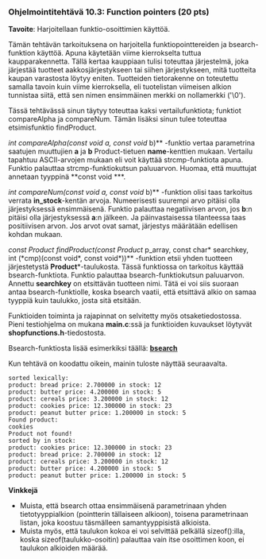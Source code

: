 ### Ohjelmointitehtävä 10.3: Function pointers (20 pts)

**Tavoite**: Harjoitellaan funktio-osoittimien käyttöä.

Tämän tehtävän tarkoituksena on harjoitella funktiopointtereiden ja bsearch-funktion 
käyttöä. Apuna käytetään viime kierrokselta tuttua 
kaupparakennetta. Tällä kertaa kauppiaan tulisi toteuttaa järjestelmä, joka 
järjestää tuotteet aakkosjärjestykseen tai siihen järjestykseen, mitä tuotteita 
kaupan varastosta löytyy eniten. Tuotteiden tietorakenne on toteutettu samalla 
tavoin kuin viime kierroksella, eli tuotelistan viimeisen alkion tunnistaa siitä, 
että sen nimen ensimmäinen merkki on nollamerkki (\'\\0\'). 

Tässä tehtävässä sinun täytyy
toteuttaa kaksi vertailufunktiota; funktiot compareAlpha ja compareNum. 
Tämän lisäksi sinun tulee toteuttaa etsimisfunktio findProduct. 

**int compareAlpha(const void* a, const void* b)** -funktio vertaa parametrina 
saatujen muuttujien **a** ja **b** Product-tietuen **name**-kenttien mukaan. Vertailu 
tapahtuu ASCII-arvojen mukaan eli voit käyttää strcmp-funktiota apuna. Funktio 
palauttaa strcmp-funktiokutsun paluuarvon. Huomaa, 
että muuttujat annetaan tyyppinä **const void ***.

**int compareNum(const void* a, const void* b)** -funktion olisi taas tarkoitus 
verrata **in_stock**-kentän arvoja. Numeerisesti suurempi arvo pitäisi olla järjestyksessä ensimmäisenä.
Funktio palauttaa negatiivisen arvon, jos **b**:n pitäisi olla järjestyksessä **a**:n 
jälkeen. Ja päinvastaisessa tilanteessa taas positiivisen arvon. Jos arvot ovat 
samat, järjestys määrätään edellisen kohdan mukaan.

**const Product* findProduct(const Product* p_array, const char* searchkey, int (\*cmp)(const void\*, const void\*))** -funktion
etsii yhden tuotteen järjestetystä **Product***-taulukosta. Tässä funktiossa on tarkoitus
käyttää bsearch-funktiota. Funktio palauttaa bsearch-funktiokutsun paluuarvon. Annettu
**searchkey** on etsittävän tuotteen nimi. Tätä ei voi siis suoraan antaa bsearch-funktiolle, 
koska bsearch vaatii, että etsittävä alkio on samaa tyyppiä kuin taulukko, josta
sitä etsitään.

Funktioiden toiminta ja rajapinnat on selvitetty myös otsaketiedostossa.
Pieni testiohjelma on mukana **main.c**:ssä
ja funktioiden kuvaukset löytyvät **shopfunctions.h**-tiedostosta.

Bsearch-funktiosta lisää esimerkiksi täällä: 
**[bsearch](http://www.cplusplus.com/reference/cstdlib/bsearch/)**

Kun tehtävä on koodattu oikein, mainin tuloste näyttää seuraavalta.

    sorted lexically:
    product: bread price: 2.700000 in stock: 12
    product: butter price: 4.200000 in stock: 5
    product: cereals price: 3.200000 in stock: 12
    product: cookies price: 12.300000 in stock: 23
    product: peanut butter price: 1.200000 in stock: 5
    Found product:
    cookies
    Product not found!
    sorted by in stock:
    product: cookies price: 12.300000 in stock: 23
    product: bread price: 2.700000 in stock: 12
    product: cereals price: 3.200000 in stock: 12
    product: butter price: 4.200000 in stock: 5
    product: peanut butter price: 1.200000 in stock: 5


**Vinkkejä**

- Muista, että bsearch ottaa ensimmäisenä parametrinaan yhden tietotyyppialkion 
(pointterin tällaiseen alkioon), 
toisena parametrinaan listan, joka koostuu täsmälleen samantyyppisistä alkioista.
- Muista myös, että taulukon kokoa ei voi selvittää pelkällä sizeof():illa, koska
sizeof(taulukko-osoitin) palauttaa vain itse osoittimen koon, ei taulukon alkioiden
määrää.
